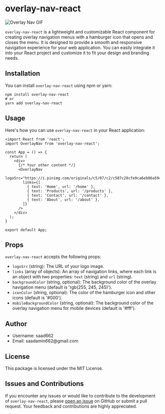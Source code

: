 <!DOCTYPE html>
<html lang="en">
<body>

<h1>overlay-nav-react</h1>

<img src="https://i.pinimg.com/originals/dd/7a/5c/dd7a5c648c7ce25309a5882ed611294a.gif" alt="Overlay Nav GIF">

<p><code>overlay-nav-react</code> is a lightweight and customizable React component for creating overlay navigation menus with a hamburger icon that opens and closes the menu. It is designed to provide a smooth and responsive navigation experience for your web application. You can easily integrate it into your React project and customize it to fit your design and branding needs.</p>

<h2>Installation</h2>

<p>You can install <code>overlay-nav-react</code> using npm or yarn:</p>

<pre><code>npm install overlay-nav-react
# or
yarn add overlay-nav-react
</code></pre>

<h2>Usage</h2>

<p>Here's how you can use <code>overlay-nav-react</code> in your React application:</p>

<pre><code>&lt;import React from 'react';
import OverlayNav from 'overlay-nav-react';

const App = () =&gt; {
  return (
    &lt;div&gt;
      {/* Your other content */}
      &lt;OverlayNav
        logoSrc="https://i.pinimg.com/originals/c5/07/c2/c507c28cfe9ca6eb06a594a2a11e80e7.png"
        links={[
          { text: 'Home', url: '/home' },
          { text: 'Products', url: '/products' },
          { text: 'Contact', url: '/contact' },
          { text: 'About', url: '/about' },
        ]}
      /&gt;
    &lt;/div&gt;
  );
}

export default App;
</code></pre>

<h2>Props</h2>

<p><code>overlay-nav-react</code> accepts the following props:</p>

<ul>
  <li><code>logoSrc</code> (string): The URL of your logo image.</li>
  <li><code>links</code> (array of objects): An array of navigation links, where each link is an object with two properties: <code>text</code> (string) and <code>url</code> (string).</li>
  <li><code>backgroundColor</code> (string, optional): The background color of the overlay navigation menu (default is 'rgb(255, 245, 245)').</li>
  <li><code>iconColor</code> (string, optional): The color of the hamburger icon and other icons (default is '#000').</li>
  <li><code>mobileBackgroundColor</code> (string, optional): The background color of the overlay navigation menu for mobile devices (default is '#fff').</li>
</ul>

<h2>Author</h2>

<ul>
  <li>Username: saad662</li>
  <li>Email: saadamin662@gmail.com</li>
</ul>

<h2>License</h2>

<p>This package is licensed under the MIT License.</p>

<h2>Issues and Contributions</h2>

<p>If you encounter any issues or would like to contribute to the development of <code>overlay-nav-react</code>, please <a href="https://github.com/saad662/overlay-nav-react/issues">open an issue</a> on GitHub or submit a pull request. Your feedback and contributions are highly appreciated.</p>

</body>
</html>
